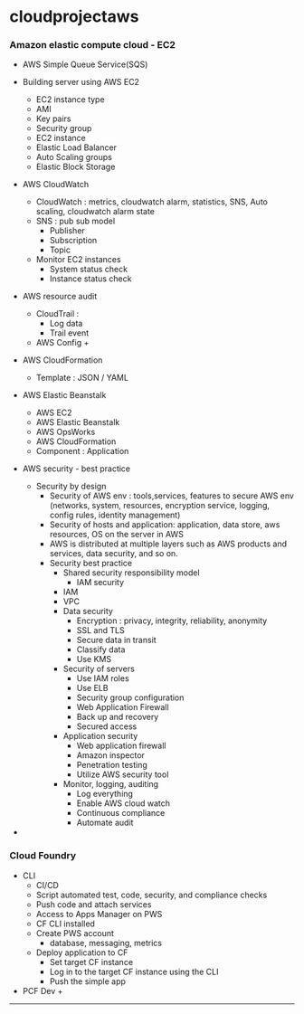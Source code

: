 # cloudprojectaws


### Amazon elastic compute cloud - EC2
+ AWS Simple Queue Service(SQS)




+ Building server using AWS EC2 
    + EC2 instance type 
    + AMI 
    + Key pairs 
    + Security group 
    + EC2 instance 
    + Elastic Load Balancer 
    + Auto Scaling groups 
    + Elastic Block Storage



+ AWS CloudWatch 
    + CloudWatch : metrics, cloudwatch alarm, statistics, SNS, Auto scaling, cloudwatch alarm state 
    + SNS : pub sub model 
        + Publisher 
        + Subscription 
        + Topic 
    + Monitor EC2 instances 
        + System status check 
        + Instance status check 


+ AWS resource audit 
    + CloudTrail : 
        + Log data 
        + Trail event 
    + AWS Config 
        + 
+ AWS CloudFormation 
    + Template : JSON / YAML 
+ AWS Elastic Beanstalk 
    + AWS EC2 
    + AWS Elastic Beanstalk 
    + AWS OpsWorks 
    + AWS CloudFormation 
    + Component : Application


+ AWS security - best practice 
    + Security by design 
        + Security of AWS env : tools,services, features to secure AWS env (networks, system, resources, encryption service, logging, config rules, identity management)
        + Security of hosts and application: application, data store, aws resources, OS on the server in AWS 
        + AWS is distributed at multiple layers such as AWS products and services, data security, and so on.
        + Security best practice 
            + Shared security responsibility model
                + IAM security 
            + IAM 
            + VPC 
            + Data security 
                + Encryption : privacy, integrity, reliability, anonymity 
                + SSL and TLS 
                + Secure data in transit
                + Classify data 
                + Use KMS 
            + Security of servers 
                + Use IAM roles 
                + Use ELB 
                + Security group configuration
                + Web Application Firewall
                + Back up and recovery 
                + Secured access 
            + Application security 
                + Web application firewall 
                + Amazon inspector 
                + Penetration testing
                + Utilize AWS security tool
            + Monitor, logging, auditing 
                + Log everything
                + Enable AWS cloud watch 
                + Continuous compliance 
                + Automate audit 
+ 


### Cloud Foundry
+ CLI 
    + CI/CD
    + Script automated test, code, security, and compliance checks 
    + Push code and attach services 
    + Access to Apps Manager on PWS 
    + CF CLI installed 
    + Create PWS account 
        + database, messaging, metrics 
    + Deploy application to CF
        + Set target CF instance 
        + Log in to the target CF instance using the CLI 
        + Push the simple app 
+ PCF Dev 
    + 





------------



